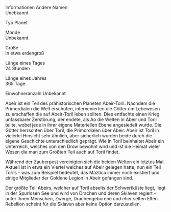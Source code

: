 Informationen
Andere Namen	
Unebkannt

Typ	
Planet

Monde	
Unbekannt

Größe	
In etwa erdengroß

Länge eines Tages	
24 Stunden

Länge eines Jahres	
365 Tage

Einwohneranzahl	
Unbekannt

Abeir ist ein Teil des prähistorischen Planeten Abeir-Toril. Nachdem die Primordialen die Welt erschufen, intervenierten die Götter um Lebewesen zu erschaffen die auf Abeir-Toril leben sollten. Dies entfachte einen Krieg unfassbarer Zerstörung, der endete, als Ao die Welten in Abeir und Toril teilte, wobei jede in ihrer eigene Materiellen Ebene angesiedelt wurde. Die Götter herrschten über Toril, die Primordialen über Abeir. Abeir ist Toril in vielerlei Hinsicht sehr ähnlich, aber sicherlich wurden beide durch die eigene Geschichte unterschiedlich geprägt. Wie in Toril beinhaltet Abeir ein Unterreich, welches von den Drow bewohnt wird und ist die Heimat vieler Wesen die man zum Größten Teil auch auf Toril findet.

Während der Zauberpest vereinigten sich die beiden Welten ein letztes Mal. Aktuell ist in etwa ein Viertel welches auf Abeir gelegen hatte, nun ein Teil Torils - was zum Beispiel bedeutet, das Maztica immer noch existiert und einige Mitglieder der Goldene Legion in Abeir gefangen sind.

Der größte Teil Abeirs, welcher auf Toril abseits der Schwertküste liegt, liegt in der Spurlosen See und wird von Drachen und deren Sklaven regiert - unter Ihnen Menschen, Zwerge, Drachengeborene und eher selten Elfen. Rebellion scheint für die Sklaven aber keine Option darzustellen.